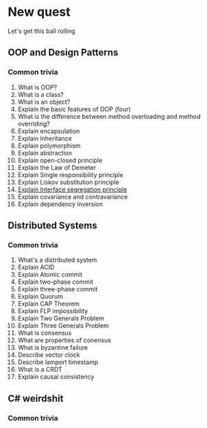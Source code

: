#   New quest
Let's get this ball rolling

##  OOP and Design Patterns

### Common trivia
1.  What is OOP?
2.  What is a class?
3.  What is an object?
4.  Explain the basic features of OOP (four)
5.  What is the difference between method overloading and method overriding?
6.  Explain encapsulation
7.  Explain inheritance
8.  Explain polymorphism
9.  Explain abstraction
10. Explain open-closed principle
11. Explain the Law of Demeter
12. Explain Single responsibility principle
13. Explain Liskov substitution principle
14. [Explain Interface segregation principle](OOP/interface_segregation.md)
15. Explain covariance and contravariance
16. Explain dependency inversion

##  Distributed Systems

### Common trivia
1.  What's a distributed system
2.  Explain ACID
3.  Explain Atomic commit
4.  Explain two-phase commit
5.  Explain three-phase commit
6.  Explain Quorum
7.  Explain CAP Theorem
8.  Explain FLP impossibility
9.  Explain Two Generals Problem
10. Explain Three Generals Problem
11. What is consensus
12. What are properties of conensus
13. What is byzantine failure
14. Describe vector clock
15. Describe lamport timestamp
16. What is a CRDT
17. Explain causal consistency

##  C# weirdshit

### Common trivia

